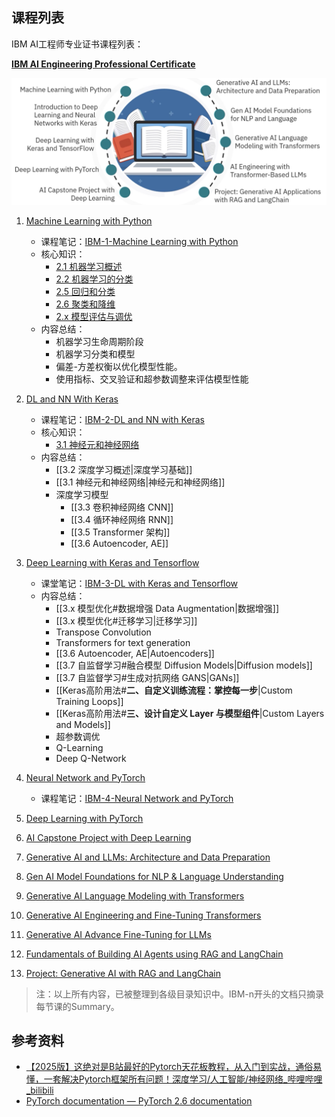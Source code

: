 ## 课程列表

IBM AI工程师专业证书课程列表：

**[IBM AI Engineering Professional Certificate](https://www.coursera.org/professional-certificates/ai-engineer#courses)**

![ibm-ai-engineer-course-outline.png](../images/ibm-ai-engineer-course-outline.png)


1. [Machine Learning with Python](https://www.coursera.org/learn/machine-learning-with-python?specialization=ai-engineer)
	- 课程笔记：[IBM-1-Machine Learning with Python](../IBM-AI-Engineer-Course/IBM-1-Machine%20Learning%20with%20Python.md)
	- 核心知识：
		- [2.1 机器学习概述](2.1%20%E6%9C%BA%E5%99%A8%E5%AD%A6%E4%B9%A0%E6%A6%82%E8%BF%B0)
		- [2.2 机器学习的分类](2.2%20%E6%9C%BA%E5%99%A8%E5%AD%A6%E4%B9%A0%E7%9A%84%E5%88%86%E7%B1%BB)
		- [2.5 回归和分类](2.5%20%E5%9B%9E%E5%BD%92%E5%92%8C%E5%88%86%E7%B1%BB)
		- [2.6 聚类和降维](2.6%20%E8%81%9A%E7%B1%BB%E5%92%8C%E9%99%8D%E7%BB%B4)
		- [2.x 模型评估与调优](2.x%20%E6%A8%A1%E5%9E%8B%E8%AF%84%E4%BC%B0%E4%B8%8E%E8%B0%83%E4%BC%98)
	- 内容总结：
		- 机器学习生命周期阶段
		- 机器学习分类和模型
		- 偏差-方差权衡以优化模型性能。
		- 使用指标、交叉验证和超参数调整来评估模型性能
	
2. [DL and NN With Keras](https://www.coursera.org/learn/introduction-to-deep-learning-with-keras?specialization=ai-engineer)
	- 课程笔记：[IBM-2-DL and NN with Keras](../IBM-AI-Engineer-Course/IBM-2-DL%20and%20NN%20with%20Keras.md)
	- 核心知识：
		- [3.1 神经元和神经网络](3.1%20%E7%A5%9E%E7%BB%8F%E5%85%83%E5%92%8C%E7%A5%9E%E7%BB%8F%E7%BD%91%E7%BB%9C)
	- 内容总结：
		- [[3.2 深度学习概述|深度学习基础]]
		- [[3.1 神经元和神经网络|神经元和神经网络]]
		- 深度学习模型
			- [[3.3 卷积神经网络 CNN]]
			- [[3.4 循环神经网络 RNN]]
			- [[3.5 Transformer 架构]]
			- [[3.6 Autoencoder, AE]]
3. [Deep Learning with Keras and Tensorflow](https://www.coursera.org/learn/building-deep-learning-models-with-tensorflow?specialization=ai-engineer)
	- 课堂笔记：[IBM-3-DL with Keras and Tensorflow](../IBM-AI-Engineer-Course/IBM-3-DL%20with%20Keras%20and%20Tensorflow.md)
	- 内容总结：
		- [[3.x 模型优化#数据增强 Data Augmentation|数据增强]]
		- [[3.x 模型优化#迁移学习|迁移学习]]
		- Transpose Convolution
		- Transformers for text generation
		- [[3.6 Autoencoder, AE|Autoencoders]]
		- [[3.7 自监督学习#融合模型 Diffusion Models|Diffusion models]]
		- [[3.7 自监督学习#生成对抗网络 GANS|GANs]]
		- [[Keras高阶用法#**二、自定义训练流程：掌控每一步**|Custom Training Loops]]
		- [[Keras高阶用法#**三、设计自定义 Layer 与模型组件**|Custom Layers and Models]]
		- 超参数调优
		- Q-Learning
		- Deep Q-Network
4. [Neural Network and PyTorch](https://www.coursera.org/learn/deep-neural-networks-with-pytorch/)
	- 课程笔记：[IBM-4-Neural Network and PyTorch](../IBM-AI-Engineer-Course/IBM-4-Neural%20Network%20and%20PyTorch.md)
5. [Deep Learning with PyTorch](https://www.coursera.org/learn/advanced-deep-learning-with-pytorch?specialization=ai-engineer)
6. [AI Capstone Project with Deep Learning](https://www.coursera.org/learn/ai-deep-learning-capstone?specialization=ai-engineerr)
7. [Generative AI and LLMs: Architecture and Data Preparation](https://www.coursera.org/learn/generative-ai-llm-architecture-data-preparation?specialization=ai-engineer)
8. [Gen AI Model Foundations for NLP & Language Understanding](https://www.coursera.org/learn/gen-ai-foundational-models-for-nlp-and-language-understanding?specialization=ai-engineer)

9. [Generative AI Language Modeling with Transformers](https://www.coursera.org/learn/generative-ai-language-modeling-with-transformers?specialization=ai-engineer)

10. [Generative AI Engineering and Fine-Tuning Transformers](https://www.coursera.org/learn/generative-ai-engineering-and-fine-tuning-transformers?specialization=ai-engineer)

11. [Generative AI Advance Fine-Tuning for LLMs](https://www.coursera.org/learn/generative-ai-advanced-fine-tuning-for-llms?specialization=ai-engineer)

12. [Fundamentals of Building AI Agents using RAG and LangChain](https://www.coursera.org/learn/fundamentals-of-ai-agents-using-rag-and-langchain?specialization=ai-engineer)

13. [Project: Generative AI with RAG and LangChain](https://www.coursera.org/learn/project-generative-ai-applications-with-rag-and-langchain?specialization=ai-engineer)

> 注：以上所有内容，已被整理到各级目录知识中。IBM-n开头的文档只摘录每节课的Summary。

## 参考资料

- [【2025版】这绝对是B站最好的Pytorch天花板教程，从入门到实战，通俗易懂，一套解决Pytorch框架所有问题！深度学习/人工智能/神经网络_哔哩哔哩_bilibili](https://www.bilibili.com/video/BV1JLPaeoE4L/?spm_id_from=333.337.search-card.all.click&vd_source=d2c6cad4e8b48a4a5ab3df7cb838685b)
- [PyTorch documentation — PyTorch 2.6 documentation](https://pytorch.org/docs/stable/index.html)




